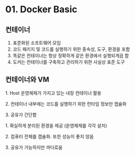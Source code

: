 # 01. Docker Basic

## 컨테이너

1. 표준화된 소프트웨어 모임
2. 코드 패키지 및 코드를 실행하기 위한 종속성, 도구, 환경을 포함
3. 똑같은 컨테이너는 항상 정확하게 같은 환경에서 실행되게끔 함
4. 도커는 컨테이너를 구축하고 관리하기 위한 사실상 표준 도구

## 컨테이너와 VM
<tabs>
    <tab title="Container">
        <p>1. Host 운영체제가 가지고 있는 내장 컨테이너 활용</p>
        <p>2. 컨테이너 내부에는 코드를 실행하기 위한 런타임 정보만 캡슐화</p>
        <p>3. 공유가 간단함</p>
    </tab>
    <tab title="VM">
        <p>1. 확실하게 분리된 환경을 제공 (운영체제를 각각 설치)</p>
        <p>2. 컴퓨터 전체를 캡슐화. 또한 성능이 좋지 않음</p>
        <p>3. 공유가 가능하지만 까다로움</p>
    </tab>
</tabs>

